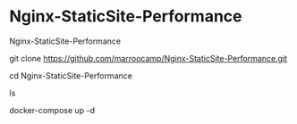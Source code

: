# Nginx-StaticSite-Performance
Nginx-StaticSite-Performance

git clone https://github.com/marroocamp/Nginx-StaticSite-Performance.git

cd Nginx-StaticSite-Performance

ls

docker-compose up -d
